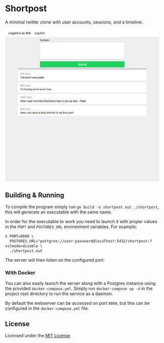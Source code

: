 # Shortpost

A minimal twitter clone with user accounts, sessions, and a timeline.

![Screenshot of the website with some sample posts](./screenshot.png)

## Building & Running

To compile the program simply run `go build -o shortpost.out ./shortpost`, this will
generate an executable with the same name.

In order for the executable to work you need to launch it with proper values
in the `PORT` and `POSTGRES_URL` environment variables. For example:

```
$ PORT=8080 \
  POSTGRES_URL="postgres://user:password@localhost:5432/shortpost:?sslmode=disable \
  ./shortpost.out 
```

The server will then listen on the configured port.

### With Docker

You can also easily launch the server along with a Postgres instance using the provided
`docker-compose.yml`. Simply run `docker-compose up -d` in the project root directory
to run the service as a daemon.

By default the webserver can be accessed on port `8080`, but this can be configured in the 
`docker-compose.yml` file.

## License

Licensed under the [MIT License](./LICENSE).
